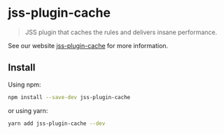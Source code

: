 # jss-plugin-cache

> JSS plugin that caches the rules and delivers insane performance.

See our website [jss-plugin-cache](https://cssinjs.org/jss-plugin-cache?v=v10.0.0-alpha.8) for more information.

## Install

Using npm:

```sh
npm install --save-dev jss-plugin-cache
```

or using yarn:

```sh
yarn add jss-plugin-cache --dev
```
